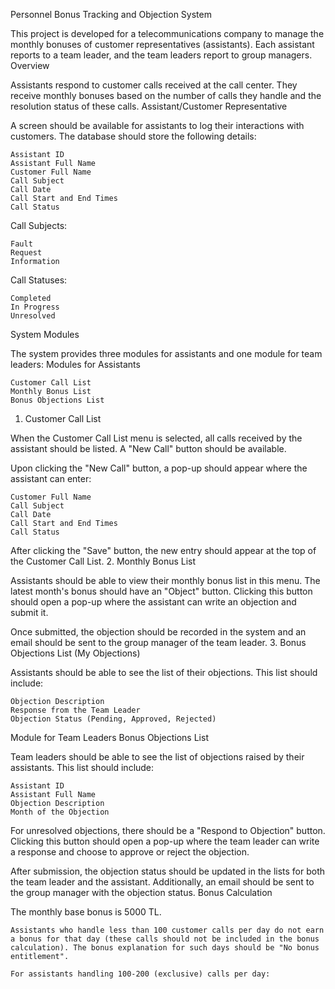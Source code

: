 Personnel Bonus Tracking and Objection System

This project is developed for a telecommunications company to manage the monthly bonuses of customer representatives (assistants). Each assistant reports to a team leader, and the team leaders report to group managers.
Overview

Assistants respond to customer calls received at the call center. They receive monthly bonuses based on the number of calls they handle and the resolution status of these calls.
Assistant/Customer Representative

A screen should be available for assistants to log their interactions with customers. The database should store the following details:

    Assistant ID
    Assistant Full Name
    Customer Full Name
    Call Subject
    Call Date
    Call Start and End Times
    Call Status

Call Subjects:

    Fault
    Request
    Information

Call Statuses:

    Completed
    In Progress
    Unresolved

System Modules

The system provides three modules for assistants and one module for team leaders:
Modules for Assistants

    Customer Call List
    Monthly Bonus List
    Bonus Objections List

1. Customer Call List

When the Customer Call List menu is selected, all calls received by the assistant should be listed. A "New Call" button should be available.

Upon clicking the "New Call" button, a pop-up should appear where the assistant can enter:

    Customer Full Name
    Call Subject
    Call Date
    Call Start and End Times
    Call Status

After clicking the "Save" button, the new entry should appear at the top of the Customer Call List.
2. Monthly Bonus List

Assistants should be able to view their monthly bonus list in this menu. The latest month's bonus should have an "Object" button. Clicking this button should open a pop-up where the assistant can write an objection and submit it.

Once submitted, the objection should be recorded in the system and an email should be sent to the group manager of the team leader.
3. Bonus Objections List (My Objections)

Assistants should be able to see the list of their objections. This list should include:

    Objection Description
    Response from the Team Leader
    Objection Status (Pending, Approved, Rejected)

Module for Team Leaders
Bonus Objections List

Team leaders should be able to see the list of objections raised by their assistants. This list should include:

    Assistant ID
    Assistant Full Name
    Objection Description
    Month of the Objection

For unresolved objections, there should be a "Respond to Objection" button. Clicking this button should open a pop-up where the team leader can write a response and choose to approve or reject the objection.

After submission, the objection status should be updated in the lists for both the team leader and the assistant. Additionally, an email should be sent to the group manager with the objection status.
Bonus Calculation

The monthly base bonus is 5000 TL.

    Assistants who handle less than 100 customer calls per day do not earn a bonus for that day (these calls should not be included in the bonus calculation). The bonus explanation for such days should be "No bonus entitlement".

    For assistants handling 100-200 (exclusive) calls per day:
